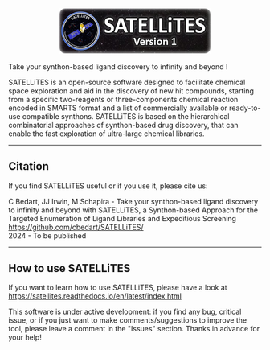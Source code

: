 <p align="center"><img src="src/SATELLiTES-SBDD/SATELLiTES_header_hd.png" width=60% /></p>

Take your synthon-based ligand discovery to infinity and beyond !

SATELLiTES is an open-source software designed to facilitate chemical space exploration and aid in the discovery of new hit compounds, starting from a specific two-reagents or three-components chemical reaction encoded in SMARTS format and a list of commercially available or ready-to-use compatible synthons. SATELLiTES is based on the hierarchical combinatorial approaches of synthon-based drug discovery, that can enable the fast exploration of ultra-large chemical libraries.

-------------

## Citation

If you find SATELLiTES useful or if you use it, please cite us:

C Bedart, JJ Irwin, M Schapira - Take your synthon-based ligand discovery to infinity and beyond with SATELLiTES, a Synthon-based Approach for the Targeted Enumeration of Ligand Libraries and Expeditious Screening  
https://github.com/cbedart/SATELLiTES/  
2024 - To be published

-------------

## How to use SATELLiTES  

If you want to learn how to use SATELLiTES, please have a look at https://satellites.readthedocs.io/en/latest/index.html
  
This software is under active development: if you find any bug, critical issue, or if you just want to make comments/suggestions to improve the tool, please leave a comment in the "Issues" section. Thanks in advance for your help!



